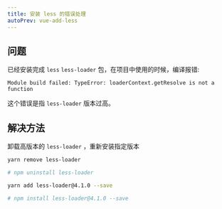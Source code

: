 ```yaml
---
title: 安装 less 的错误处理
autoPrev: vue-add-less
---
```


## 问题

已经安装完成 `less` `less-loader` 包，在项目中使用的时候，编译报错:

`Module build failed: TypeError: loaderContext.getResolve is not a function`

这个错误是指 `less-loader` 版本过高。

## 解决方法

卸载高版本的 `less-loader` ，重新安装指定版本

```bash
yarn remove less-loader

# npm uninstall less-loader
```

```bash
yarn add less-loader@4.1.0 --save

# npm install less-loader@4.1.0 --save
```